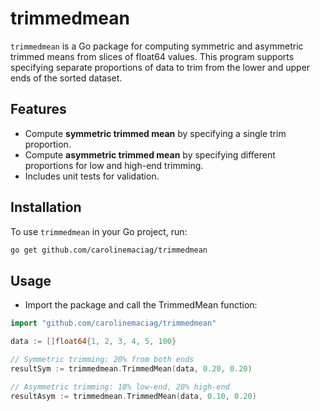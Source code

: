 # trimmedmean

`trimmedmean` is a Go package for computing symmetric and asymmetric trimmed means from slices of float64 values. This program supports specifying separate proportions of data to trim from the lower and upper ends of the sorted dataset.

## Features

- Compute **symmetric trimmed mean** by specifying a single trim proportion.
- Compute **asymmetric trimmed mean** by specifying different proportions for low and high-end trimming.
- Includes unit tests for validation.

## Installation

To use `trimmedmean` in your Go project, run:

```bash
go get github.com/carolinemaciag/trimmedmean
```

## Usage

- Import the package and call the TrimmedMean function:

```go
import "github.com/carolinemaciag/trimmedmean"

data := []float64{1, 2, 3, 4, 5, 100}

// Symmetric trimming: 20% from both ends
resultSym := trimmedmean.TrimmedMean(data, 0.20, 0.20)

// Asymmetric trimming: 10% low-end, 20% high-end
resultAsym := trimmedmean.TrimmedMean(data, 0.10, 0.20)
```
